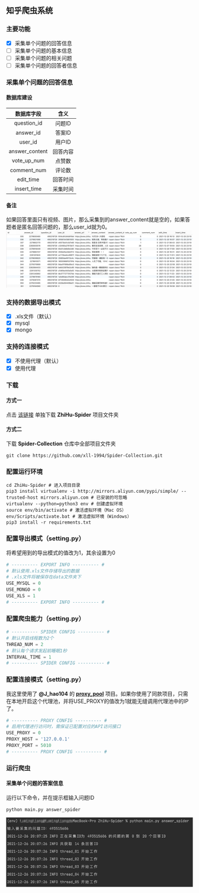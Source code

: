 ## 知乎爬虫系统
### 主要功能
- [x] 采集单个问题的回答信息
- [ ] 采集单个问题的基本信息
- [ ] 采集单个问题的相关问题
- [ ] 采集单个问题的回答者信息
### 采集单个问题的回答信息
#### 数据库建设
|   数据库字段   |       含义       |
| :------------: | :--------------: |
|  question_id   | 问题ID |
|   answer_id    | 答案ID |
|    user_id     | 用户ID |
| answer_content |     回答内容     |
|  vote_up_num   |      点赞数      |
|  comment_num   |      评论数      |
|   edit_time    |     回答时间     |
|  insert_time   |     采集时间     |
#### 备注
如果回答里面只有视频、图片，那么采集到的answer_content就是空的，如果答题者是匿名回答问题的，那么user_id就为0。
![](screen_shot/img_1.png)
### 支持的数据导出模式
- [x] .xls文件（默认）
- [x] mysql
- [x] mongo
### 支持的连接模式
- [x] 不使用代理（默认）
- [x] 使用代理
### 下载
#### 方式一
点击 [该链接](https://minhaskamal.github.io/DownGit/#/home?url=https://github.com/xll-1994/Spider-Collection/tree/master/ZhiHu-Spider) 单独下载 **ZhiHu-Spider** 项目文件夹
#### 方式二
下载 **Spider-Collection** 仓库中全部项目文件夹
```shell
git clone https://github.com/xll-1994/Spider-Collection.git
```
### 配置运行环境
```shell
cd ZhiHu-Spider # 进入项目目录
pip3 install virtualenv -i http://mirrors.aliyun.com/pypi/simple/ --trusted-host mirrors.aliyun.com # 已安装的可忽略
virtualenv --python=python3 env # 创建虚拟环境
source env/bin/activate # 激活虚拟环境（Mac OS）
env/Scripts/activate.bat # 激活虚拟环境（Windows）
pip3 install -r requirements.txt
```
### 配置导出模式（setting.py）
将希望用到的导出模式的值改为1，其余设置为0
```python
# ---------- EXPORT INFO ---------- #
# 默认使用.xls文件存储导出的数据
# .xls文件将被保存在data文件夹下
USE_MYSQL = 0
USE_MONGO = 0
USE_XLS = 1
# ---------- EXPORT INFO ---------- #
```
### 配置爬虫能力（setting.py）
```python
# ---------- SPIDER CONFIG ---------- #
# 默认开启线程数为2个
THREAD_NUM = 2
# 默认每个请求发起前睡眠1秒
INTERVAL_TIME = 1
# ---------- SPIDER CONFIG ---------- #
```
### 配置连接模式（setting.py）
我这里使用了 **@J_hao104** 的 **[proxy_pool](https://github.com/jhao104/proxy_pool)** 项目。如果你使用了同款项目，只需在本地开启这个代理池，并将USE_PROXY的值改为1就能无缝调用代理池中的IP了。
```python
# ---------- PROXY CONFIG ---------- #
# 启用代理进行访问时，需保证已配置对应的API访问接口
USE_PROXY = 0
PROXY_HOST = '127.0.0.1'
PROXY_PORT = 5010
# ---------- PROXY CONFIG ---------- #
```
### 运行爬虫
#### 采集单个问题的答案信息
运行以下命令，并在提示框输入问题ID
```shell
python main.py answer_spider
```
![](screen_shot/img.png)